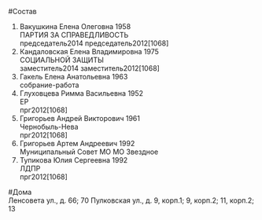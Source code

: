 #Состав  
1. Вакушкина Елена Олеговна 1958  
    ПАРТИЯ ЗА СПРАВЕДЛИВОСТЬ  
    председатель2014 председатель2012[1068]    
2. Кандаловская Елена Владимировна 1975  
    СОЦИАЛЬНОЙ ЗАЩИТЫ  
    заместитель2014 заместитель2012[1068]    
3. Гакель Елена Анатольевна 1963  
    собрание-работа  
4. Глуховцева Римма Васильевна 1952  
    ЕР  
    прг2012[1068]  
5. Григорьев Андрей Викторович 1961  
    Чернобыль-Нева  
    прг2012[1068]  
6. Григорьев Артем Андреевич 1992  
    Муниципальный Совет МО МО Звездное  
7. Тупикова Юлия Сергеевна 1992  
    ЛДПР  
    прг2012[1068]  
    
#Дома  
Ленсовета ул., д. 66; 70 Пулковская ул., д. 9, корп.1; 9, корп.2; 11, корп.2; 13  
  
